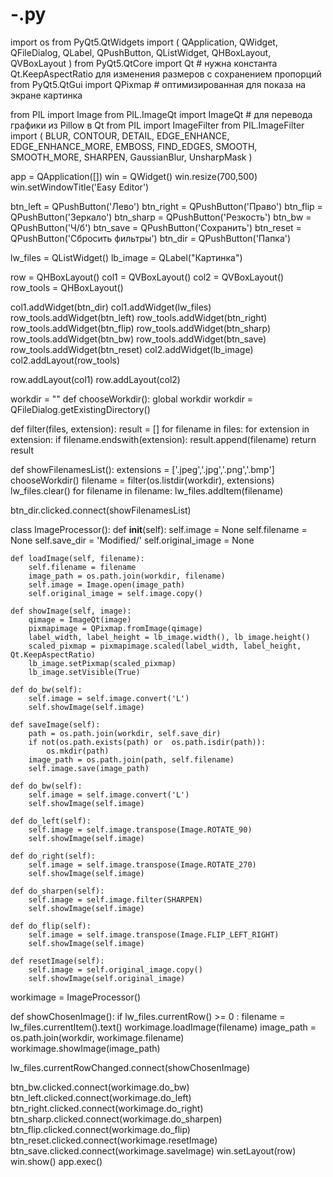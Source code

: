 # -.py
import os
from PyQt5.QtWidgets import (
   QApplication, QWidget,
   QFileDialog,
   QLabel, QPushButton, QListWidget,
   QHBoxLayout, QVBoxLayout
)
from PyQt5.QtCore import Qt # нужна константа Qt.KeepAspectRatio для изменения размеров с сохранением пропорций
from PyQt5.QtGui import QPixmap # оптимизированная для показа на экране картинка

from PIL import Image
from PIL.ImageQt import ImageQt # для перевода графики из Pillow в Qt 
from PIL import ImageFilter
from PIL.ImageFilter import (
   BLUR, CONTOUR, DETAIL, EDGE_ENHANCE, EDGE_ENHANCE_MORE,
   EMBOSS, FIND_EDGES, SMOOTH, SMOOTH_MORE, SHARPEN,
   GaussianBlur, UnsharpMask
)


app = QApplication([])
win = QWidget()
win.resize(700,500)
win.setWindowTitle('Easy Editor')

btn_left = QPushButton('Лево')
btn_right = QPushButton('Право')
btn_flip = QPushButton('Зеркало')
btn_sharp = QPushButton('Резкость')
btn_bw = QPushButton('Ч/б')
btn_save = QPushButton('Сохранить')
btn_reset = QPushButton('Сбросить фильтры')
btn_dir = QPushButton('Папка')

lw_files = QListWidget()
lb_image = QLabel("Картинка")

row = QHBoxLayout()
col1 = QVBoxLayout()
col2 = QVBoxLayout()
row_tools = QHBoxLayout()

col1.addWidget(btn_dir)
col1.addWidget(lw_files)
row_tools.addWidget(btn_left)
row_tools.addWidget(btn_right)
row_tools.addWidget(btn_flip)
row_tools.addWidget(btn_sharp)
row_tools.addWidget(btn_bw)
row_tools.addWidget(btn_save)
row_tools.addWidget(btn_reset)
col2.addWidget(lb_image)
col2.addLayout(row_tools)

row.addLayout(col1)
row.addLayout(col2)

workdir = ""
def chooseWorkdir():
    global workdir
    workdir = QFileDialog.getExistingDirectory()

def filter(files, extension):
    result = []
    for filename in files:
        for extension in extension:
            if filename.endswith(extension):
                result.append(filename)
    return result

def showFilenamesList():
    extensions = ['.jpeg','.jpg','.png','.bmp']
    chooseWorkdir()
    filename = filter(os.listdir(workdir), extensions)
    lw_files.clear()
    for filename in filename:
        lw_files.addItem(filename)

btn_dir.clicked.connect(showFilenamesList)

class ImageProcessor():
    def __init__(self):
        self.image = None
        self.filename = None
        self.save_dir = 'Modified/'
        self.original_image = None

    def loadImage(self, filename):
        self.filename = filename
        image_path = os.path.join(workdir, filename)
        self.image = Image.open(image_path)
        self.original_image = self.image.copy()

    def showImage(self, image):
        qimage = ImageQt(image)
        pixmapimage = QPixmap.fromImage(qimage) 
        label_width, label_height = lb_image.width(), lb_image.height()      
        scaled_pixmap = pixmapimage.scaled(label_width, label_height, Qt.KeepAspectRatio)
        lb_image.setPixmap(scaled_pixmap)
        lb_image.setVisible(True)

    def do_bw(self):
        self.image = self.image.convert('L')
        self.showImage(self.image)

    def saveImage(self):
        path = os.path.join(workdir, self.save_dir)
        if not(os.path.exists(path) or  os.path.isdir(path)):
            os.mkdir(path)
        image_path = os.path.join(path, self.filename)
        self.image.save(image_path)

    def do_bw(self):
        self.image = self.image.convert('L')
        self.showImage(self.image)

    def do_left(self):
        self.image = self.image.transpose(Image.ROTATE_90)
        self.showImage(self.image)

    def do_right(self):
        self.image = self.image.transpose(Image.ROTATE_270)
        self.showImage(self.image)

    def do_sharpen(self):
        self.image = self.image.filter(SHARPEN)
        self.showImage(self.image)
    
    def do_flip(self):
        self.image = self.image.transpose(Image.FLIP_LEFT_RIGHT)
        self.showImage(self.image)
        
    def resetImage(self):
        self.image = self.original_image.copy()
        self.showImage(self.original_image)

workimage = ImageProcessor()

def showChosenImage():
    if lw_files.currentRow() >= 0 :
        filename = lw_files.currentItem().text()
        workimage.loadImage(filename)
        image_path = os.path.join(workdir, workimage.filename)
        workimage.showImage(image_path)

lw_files.currentRowChanged.connect(showChosenImage)

btn_bw.clicked.connect(workimage.do_bw)
btn_left.clicked.connect(workimage.do_left)
btn_right.clicked.connect(workimage.do_right)
btn_sharp.clicked.connect(workimage.do_sharpen)
btn_flip.clicked.connect(workimage.do_flip)
btn_reset.clicked.connect(workimage.resetImage)
btn_save.clicked.connect(workimage.saveImage)
win.setLayout(row)
win.show()
app.exec()


